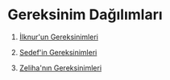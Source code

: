 # Gereksinim Dağılımları

1. [İlknur'un Gereksinimleri](gereksinim_analizleri/ilknur_gereksinim_analizleri.md)
 
2. [Sedef'in Gereksinimleri](gereksinim_analizleri/sedef_gereksinim_analizleri.md)

3. [Zeliha'nın Gereksinimleri](gereksinim_analizleri/zeliha_gereksinim_analizleri.md)
